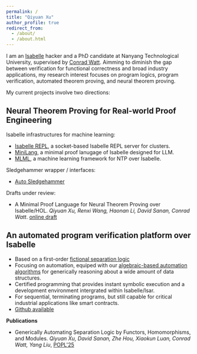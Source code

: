 ```yaml
---
permalink: /
title: "Qiyuan Xu"
author_profile: true
redirect_from: 
  - /about/
  - /about.html
---
```


I am an [Isabelle](https://isabelle.in.tum.de/) hacker and a PhD candidate at Nanyang Technological University, supervised by [Conrad Watt](https://conrad-watt.github.io/). 
Aimming to diminish the gap between verification for functional correctness and broad industry applications, my research interest focuses on program logics, program verification, automated theorem proving, and neural theorem proving.

My current projects involve two directions:

## Neural Theorem Proving for Real-world Proof Engineering

Isabelle infrastructures for machine learning:
- [Isabelle REPL](https://github.com/xqyww123/Isa-REPL), a socket-based Isabelle REPL server for clusters.
- [MiniLang](https://github.com/xqyww123/Isa-Mini), a minimal proof lanugage of Isabelle designed for LLM.
- [MLML](https://github.com/xqyww123/MLML), a machine learning framework for NTP over Isabelle.

Sledgehammer wrapper / interfaces:
- [Auto Sledgehammer](https://github.com/xqyww123/auto_sledgehammer)

Drafts under review:
- A Minimal Proof Language for Neural Theorem Proving over Isabelle/HOL. *Qiyuan Xu, Renxi Wang, Haonan Li, David Sanan, Conrad Watt*. [online draft](/files/MiniLang.pdf)

## An automated program verification platform over Isabelle

- Based on a first-order [fictional separation logic](https://cs.au.dk/~birke/papers/sharing-conf.pdf)
- Focusing on automation, equiped with our [algebraic-based automation algorithms](https://dl.acm.org/doi/abs/10.1145/3704903) for generically reasoning about a wide amount of data structures.
- Certified programming that provides instant symbolic execution and a development environment  intergrated within Isabelle/Isar.
- For sequential, terminating programs, but still capable for critical industrial applications like smart contracts.
- [Github available](https://github.com/xqyww123/phi-system)

**Publications**

- Generically Automating Separation Logic by Functors, Homomorphisms, and Modules. *Qiyuan Xu, David Sanan, Zhe Hou, Xiaokun Luan, Conrad Watt, Yang Liu*, [POPL'25](https://dl.acm.org/doi/abs/10.1145/3704903)



